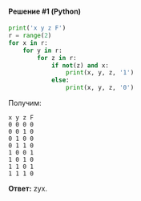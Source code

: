 #### Решение #1 (Python)
```python
print('x y z F')
r = range(2)
for x in r:
	for y in r:
		for z in r:
			if not(z) and x:
				print(x, y, z, '1')
			else:
				print(x, y, z, '0')
```

Получим:
```
x y z F
0 0 0 0
0 0 1 0
0 1 0 0
0 1 1 0
1 0 0 1
1 0 1 0
1 1 0 1
1 1 1 0
```

**Ответ:** zyx.
